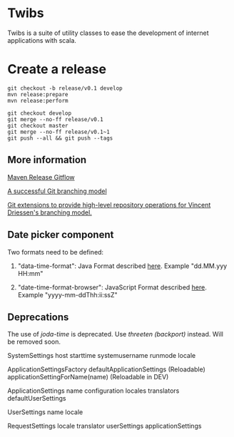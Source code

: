 Twibs
=====

Twibs is a suite of utility classes to ease the development of internet applications with scala.

# Create a release

    git checkout -b release/v0.1 develop
    mvn release:prepare
    mvn release:perform

    git checkout develop
    git merge --no-ff release/v0.1
    git checkout master
    git merge --no-ff release/v0.1~1
    git push --all && git push --tags


## More information

[Maven Release Gitflow](http://vincent.demeester.fr/2012/07/maven-release-gitflow/)

[A successful Git branching model](http://nvie.com/posts/a-successful-git-branching-model/)

[Git extensions to provide high-level repository operations for Vincent Driessen's branching model.](https://github.com/nvie/gitflow)


## Date picker component

Two formats need to be defined:

1. "data-time-format": Java Format described [here](http://download.java.net/jdk8/docs/api/java/time/format/DateTimeFormatter.html). Example "dd.MM.yyy HH:mm"

2. "date-time-format-browser": JavaScript Format described [here](http://www.malot.fr/bootstrap-datetimepicker). Example "yyyy-mm-ddThh:ii:ssZ"


## Deprecations

The use of *joda-time* is deprecated. Use *threeten (backport)* instead. Will be removed soon.



SystemSettings
    host
    starttime
    systemusername
    runmode
    locale

ApplicationSettingsFactory
    defaultApplicationSettings (Reloadable)
    applicationSettingForName(name)  (Reloadable in DEV)

ApplicationSettings
    name
    configuration
    locales
    translators
    defaultUserSettings

UserSettings
    name
    locale

RequestSettings
    locale
    translator
    userSettings
    applicationSettings






